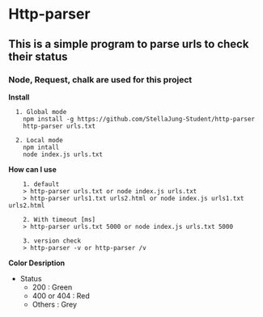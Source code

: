 # Http-parser

## This is a simple program to parse urls to check their status

### Node, Request, chalk are used for this project

**Install**

```
  1. Global mode
    npm install -g https://github.com/StellaJung-Student/http-parser
    http-parser urls.txt

  2. Local mode
    npm intall
    node index.js urls.txt
```

**How can I use**

```
    1. default
    > http-parser urls.txt or node index.js urls.txt
    > http-parser urls1.txt urls2.html or node index.js urls1.txt urls2.html

    2. With timeout [ms]
    > http-parser urls.txt 5000 or node index.js urls.txt 5000

    3. version check
    > http-parser -v or http-parser /v
```

**Color Desription**

- Status
  - 200 : Green
  - 400 or 404 : Red
  - Others : Grey
